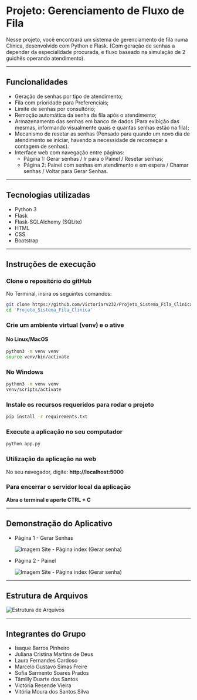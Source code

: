 # Projeto: Gerenciamento de Fluxo de Fila
Nesse projeto, você encontrará um sistema de gerenciamento de fila numa Clínica, desenvolvido com Python e Flask.
(Com geração de senhas a depender da especialidade procurada, e fluxo baseado na simulação de 2 guichês operando atendimento).

---

## Funcionalidades

- Geração de senhas por tipo de atendimento;
- Fila com prioridade para Preferenciais;
- Limite de senhas por consultório;
- Remoção automática da senha da fila após o atendimento;
- Armazenamento das senhas em banco de dados (Para exibição das mesmas, informando visualmente quais e quantas senhas estão na fila);
- Mecanismo de resetar as senhas (Pensado para quando um novo dia de atendimento se iniciar, havendo a necessidade de recomeçar a contagem de senhas).
- Interface web com navegação entre páginas:
  - Página 1: Gerar senhas / Ir para o Painel / Resetar senhas;
  - Página 2: Painel com senhas em atendimento e em espera / Chamar senhas / Voltar para Gerar Senhas.
 
--- 
## Tecnologias utilizadas

- Python 3 
- Flask
- Flask-SQLAlchemy (SQLite)
- HTML
- CSS
- Bootstrap

---

## Instruções de execução

### Clone o repositório do gitHub
No Terminal, insira os seguintes comandos:
```bash
git clone https://github.com/Victoriarv232/Projeto_Sistema_Fila_Clinica.git
cd 'Projeto_Sistema_Fila_Clinica'
```

### Crie um ambiente virtual (venv) e o ative
#### No Linux/MacOS
```bash
python3 -m venv venv
source venv/bin/activate
```
### No Windows
```bash
python3 -m venv venv
venv/scripts/activate
```

### Instale os recursos requeridos para rodar o projeto
```bash
pip install -r requirements.txt
```

### Execute a aplicação no seu computador
```bash
python app.py
```
### Utilização da aplicação na web
No seu navegador, digite:
  **http://localhost:5000**

### Para encerrar o servidor local da aplicação
  **Abra o terminal e aperte CTRL + C**

---
## Demonstração do Aplicativo
* Página 1 - Gerar Senhas
  
  ![Imagem Site - Página index (Gerar senha)](https://media.discordapp.net/attachments/836756398569553970/1377431005081895003/image.png?ex=683a4197&is=6838f017&hm=52f290a97a5eb62738ae9be74e5084c017ae0f996008d9ff881b4ce01e816c1b&=&format=webp&quality=lossless&width=822&height=462)


* Página 2 - Painel
  
  ![Imagem Site - Página index (Gerar senha)](https://media.discordapp.net/attachments/836756398569553970/1377431080822640641/56730e17-603e-4f78-ad89-715a869085fb.png?ex=683a41a9&is=6838f029&hm=09dd694032b7bf7c7b93860c0d2208c63ef8d3ed30bc32b1c13d5a11fcdb36b0&=&format=webp&quality=lossless&width=822&height=462)

---

## Estrutura de Arquivos
![Estrutura de Arquivos](https://media.discordapp.net/attachments/836756398569553970/1377803389710110810/image.png?ex=683a4ae6&is=6838f966&hm=569a3a7434024fc90f34fe88f4e0b04df011ff5d7fef4555cc94c917f3093bfb&=&format=webp&quality=lossless)

---

## Integrantes do Grupo
* Isaque Barros Pinheiro 
* Juliana Cristina Martins de Deus
* Laura Fernandes Cardoso
* Marcelo Gustavo Simas Freire
* Sofia Sarmento Soares Prados
* Tâmilly Duarte dos Santos
* Victória Resende Vieira
* Vitória Moura dos Santos Silva
